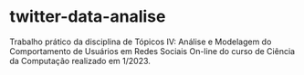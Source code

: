 # twitter-data-analise
Trabalho prático da disciplina de Tópicos IV: Análise e Modelagem do Comportamento de Usuários em Redes Sociais On-line do curso de Ciência da Computação realizado em 1/2023.
